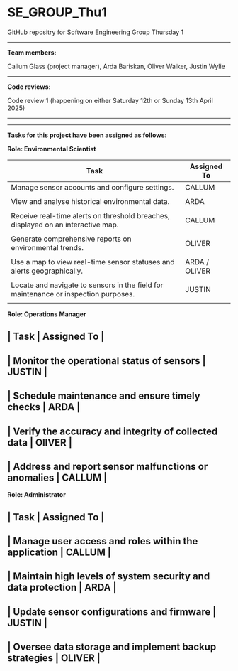 # SE_GROUP_Thu1

GitHub repositry for Software Engineering Group Thursday 1

_____________________________________________________________________________________________________________

**Team members:**

Callum Glass (project manager), Arda Bariskan, Oliver Walker, Justin Wylie

_____________________________________________________________________________________________________________


**Code reviews:**

Code review 1 (happening on either Saturday 12th or Sunday 13th April 2025)

_____________________________________________________________________________________________________________


----------------------------------------------------------------------------
**Tasks for this project have been assigned as follows:**

**Role: Environmental Scientist**

| Task                                                                               | Assigned To    |
|------------------------------------------------------------------------------------|----------------|
| Manage sensor accounts and configure settings.                                     |  CALLUM        |
|                                                                                    |                |
| View and analyse historical environmental data.                                    | ARDA           | 
|                                                                                    |                |
| Receive real-time alerts on threshold breaches, displayed on an interactive map.   | CALLUM         |
|                                                                                    |                |
| Generate comprehensive reports on environmental trends.                            | OLIVER         |
|                                                                                    |                |
| Use a map to view real-time sensor statuses and alerts geographically.             | ARDA / OLIVER  | 
|                                                                                    |                |
| Locate and navigate to sensors in the field for maintenance or inspection purposes.| JUSTIN         | 
|                                                                                    |                |


**Role:  Operations Manager**

| Task                                                                               | Assigned To    |
-------------------------------------------------------------------------------------------------------
| Monitor the operational status of sensors                                          | JUSTIN         |
-------------------------------------------------------------------------------------------------------
| Schedule maintenance and ensure timely checks                                      | ARDA           | 
-------------------------------------------------------------------------------------------------------
| Verify the accuracy and integrity of collected data                                | OlIVER         |
-------------------------------------------------------------------------------------------------------
| Address and report sensor malfunctions or anomalies                                | CALLUM         |
-------------------------------------------------------------------------------------------------------

 
**Role:  Administrator**


| Task                                                                               | Assigned To    |
-------------------------------------------------------------------------------------------------------
| Manage user access and roles within the application                                | CALLUM         |
-------------------------------------------------------------------------------------------------------
| Maintain high levels of system security and data protection                        | ARDA           | 
-------------------------------------------------------------------------------------------------------
| Update sensor configurations and firmware                                          | JUSTIN         |
-------------------------------------------------------------------------------------------------------
| Oversee data storage and implement backup strategies                               | OLIVER         |
-------------------------------------------------------------------------------------------------------
 








